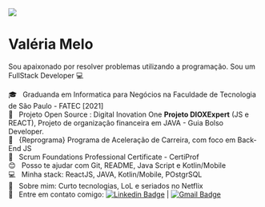 <img width="auto" src="https://user-images.githubusercontent.com/59574875/89446178-949ae980-d72a-11ea-8bc1-c65d29347f37.JPG">


# Valéria Melo


Sou apaixonado por resolver problemas utilizando a programação.
Sou um FullStack Developer :computer:

:mortar_board:  &nbsp; Graduanda em Informatica para Negócios na Faculdade de Tecnologia de São Paulo - FATEC [2021]
  <br/>:rocket:  &nbsp; Projeto Open Source : Digital Inovation One **Projeto DIOXExpert** (JS e REACT), Projeto de organização financeira em JAVA - Guia Bolso Developer.
 <br/> :purple_heart: &nbsp; {Reprograma} Programa de Aceleração de Carreira, com foco em Back-End JS
  <br/> :purple_heart: &nbsp; Scrum Foundations Professional Certificate - CertiProf
 <br/> :blush: &nbsp; Posso te ajudar com Git, README, Java Script e Kotlin/Mobile
 <br/> :computer: &nbsp; Minha stack: ReactJS, JAVA, Kotlin/Mobile, POstgrSQL
 <br/> 💬  &nbsp; Sobre mim: Curto tecnologias, LoL e seriados no Netflix
 <br/> :email: &nbsp; Entre em contato comigo: [![Linkedin Badge](https://img.shields.io/badge/-ValeriaMelo-blue?style=flat-square&logo=Linkedin&logoColor=white&link=https://www.linkedin.com/in/valeriamelotech/)](https://www.linkedin.com/in/valeriamelotech/) 
| 
[![Gmail Badge](https://img.shields.io/badge/-valleriademelo@gmail.com-c14438?style=flat-square&logo=Gmail&logoColor=white&link=mailto:valleriademelo@gmail.com)](mailto:tgmarinho@gmail.com)

